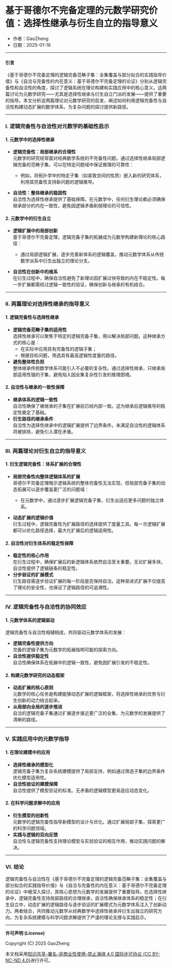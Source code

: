 # **基于哥德尔不完备定理的元数学研究价值：选择性继承与衍生自立的指导意义**

- 作者：GaoZheng
- 日期：2025-01-16

---

#### **引言**

《基于哥德尔不完备定理的逻辑完备范畴子集：全集覆盖与部分拟合的实践指导价值》与《自洽与完备性的内在意义：基于哥德尔不完备定理的论证》分别从逻辑完备性和自洽性的角度，探讨了逻辑系统在理论构建和实践应用中的核心意义。这两篇讨论为元数学研究——尤其是选择性继承与衍生自立门派的发展——提供了重要的指导。本文分析这两篇理论对元数学研究的启发，阐述如何利用逻辑完备性与自洽性构建动态扩展的数学体系，为复杂问题的探讨提供新路径。

---

### **I. 逻辑完备性与自洽性对元数学的基础性启示**

#### **1. 元数学中的选择性继承**

- **逻辑完备性：局部继承的合理性**  
  元数学的研究经常面对经典数学系统的不完备性问题。通过选择性继承局部逻辑完备的范畴子集，可以在特定问题域中保证推理的可靠性：
  - 例如，将拓扑学中的特定子集（如紧致空间的性质）嵌入新的研究体系，利用其完备性支持新问题的逻辑推导。

- **自洽性：整体继承的稳固性**  
  自洽性为选择性继承提供了基础保障。在元数学中，任何衍生理论都必须确保继承部分的内在一致性，避免因逻辑矛盾削弱理论的可信性。

#### **2. 元数学中的衍生自立**

- **逻辑扩展中的局部创新**  
  基于哥德尔不完备定理，逻辑完备子集的拓展成为元数学构建新理论的核心路径：
  - 通过局部逻辑扩展，逐步完善新体系的逻辑覆盖，推动元数学体系从传统数学派系中衍生出独立的理论分支。

- **自洽性在创新中的维系**  
  在衍生过程中，确保自洽性避免了新理论因扩展过快导致的内在不稳定性。每一步扩展都需经过逻辑一致性的验证，确保创新与继承的有机结合。

---

### **II. 两篇理论对选择性继承的指导意义**

#### **1. 逻辑完备性与选择性继承**

- **逻辑完备范畴子集的适用性**  
  选择性继承可以聚焦于特定的逻辑完备子集，用以解决局部问题。这种继承方式的核心是：
  - 在实际中应用具有完备性的逻辑子集；
  - 根据目标问题，筛选具有最高逻辑性度量的路径。
- **避免整体性负担**  
  整体继承传统数学体系可能引入不必要的复杂性。通过选择性继承，只继承局部适用性强的子集，避免陷入因全集复杂性引发的推理困境。

#### **2. 自洽性与继承的一致性保障**

- **继承体系的逻辑一致性**  
  自洽性确保了被继承的子集在扩展前已经内部一致。这为继承后逻辑推导的稳定性奠定了基础。
- **衍生路径的继承条件**  
  自洽性为选择性继承中的逻辑扩展提供了边界条件。未满足自洽性的逻辑体系将被排除，避免引入潜在矛盾。

---

### **III. 两篇理论对衍生自立的指导意义**

#### **1. 衍生逻辑完备性：体系扩展的合理性**

- **局部完备性向整体逻辑体系的扩展**  
  哥德尔不完备定理暗示逻辑系统的整体完备性无法实现，但局部完备子集的动态拓展可以逐步覆盖更广泛的问题域：
  - 在元数学中，通过逐步扩展逻辑完备子集，衍生出适应更多问题的独立体系。

- **动态扩展的逻辑价值**  
  衍生过程中，逻辑完备性为扩展路径的选择提供了度量工具。每一次逻辑扩展都可以优化路径选择，最大化扩展后的逻辑适用性。

#### **2. 自洽性对衍生体系的稳定性保障**

- **稳定性的核心作用**  
  在衍生过程中，确保扩展后的新逻辑体系依然自洽至关重要。无论扩展多快，自洽性提供了逻辑链条的稳定性。
- **分步验证的扩展模式**  
  衍生路径需逐步验证扩展的每一阶段是否保持自洽。这种渐进式扩展不仅提高了理论的安全性，也保证了逻辑路径的可追溯性。

---

### **IV. 逻辑完备性与自洽性的协同效应**

#### **1. 元数学体系的逻辑驱动**

逻辑完备性与自洽性相辅相成，共同驱动元数学体系的发展：
- **逻辑完备性提供方向**  
  完备的逻辑子集为元数学的拓展指明可能的探索方向。
- **自洽性提供稳定性**  
  自洽性确保体系在拓展中的逻辑一致性，避免因扩展引发的不稳定性。

#### **2. 构建元数学研究的动态框架**

- **动态扩展的核心原则**  
  元数学的核心任务是构建能够动态扩展的逻辑框架，将选择性继承的优势与衍生创新的动力结合起来。
- **从局部向全局的逐步推进**  
  自洽的逻辑完备子集通过扩展逐步接近更广泛的全集，为元数学的发展提供了清晰的路径。

---

### **V. 实践应用中的元数学指导**

#### **1. 在理论建模中的应用**

- **选择性继承的模型化**  
  逻辑完备子集为复杂系统建模提供了局部支持，例如通过筛选子集的边界条件优化模型适用性。
- **自洽性验证的建模保障**  
  自洽性提供了模型验证的标准。无矛盾的逻辑模型更易适应动态变化。

#### **2. 在科学问题求解中的应用**

- **衍生模型的创新性**  
  元数学的逻辑完备性指导新模型的设计与优化。通过扩展局部子集，探索更广的科学问题领域。
- **实践与逻辑的双向反馈**  
  自洽性与逻辑完备性支持理论模型与实验验证的相互作用，推动实践问题的解决。

---

### **VI. 结论**

逻辑完备性与自洽性在《基于哥德尔不完备定理的逻辑完备范畴子集：全集覆盖与部分拟合的实践指导价值》与《自洽与完备性的内在意义：基于哥德尔不完备定理的论证》中被深入探讨，其核心思想为元数学的发展提供了重要指导。在选择性继承中，逻辑完备性支持局部路径的合理继承，自洽性确保继承体系的稳定性；在衍生自立中，动态扩展的逻辑路径与逐步验证的扩展模式为元数学体系注入了创新动力。两者结合，共同推动元数学从经典数学中选择性继承并衍生出独立的研究方向，为复杂系统建模与科学问题求解提供了严谨的理论支撑与实践启示。

---

**许可声明 (License)**

Copyright (C) 2025 GaoZheng 

本文档采用[知识共享-署名-非商业性使用-禁止演绎 4.0 国际许可协议 (CC BY-NC-ND 4.0)](https://creativecommons.org/licenses/by-nc-nd/4.0/deed.zh-Hans)进行许可。
